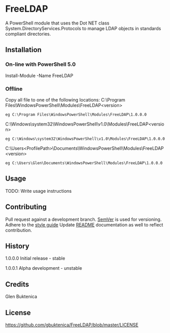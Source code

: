 # FreeLDAP

A PowerShell module that uses the Dot NET class System.DirectoryServices.Protocols to manage LDAP objects in standards compliant directories. 

## Installation 

### On-line with PowerShell 5.0
Install-Module -Name FreeLDAP

### Offline
Copy all file to one of the following locations:
C:\Program Files\WindowsPowerShell\Modules\FreeLDAP\<version> 

	eg C:\Program Files\WindowsPowerShell\Modules\FreeLDAP\1.0.0.0
	
C:\Windows\system32\WindowsPowerShell\v1.0\Modules\FreeLDAP\<version>

	eg C:\Windows\system32\WindowsPowerShell\v1.0\Modules\FreeLDAP\1.0.0.0
	
C:\Users\<ProfilePath>\Documents\WindowsPowerShell\Modules\FreeLDAP\<version>

	eg C:\Users\Glen\Documents\WindowsPowerShell\Modules\FreeLDAP\1.0.0.0
## Usage 

TODO: Write usage instructions 

## Contributing 
Pull request against a development branch.
[SemVer](http://semver.org) is used for versioning.
Adhere to the [style guide](https://github.com/PoshCode/PowerShellPracticeAndStyle)
Update [README](README.md) documentation as well to reflect contribution.
## History 

1.0.0.0 Initial release   - stable

1.0.0.1 Alpha development - unstable
 
## Credits 

Glen Buktenica

## License
https://github.com/gbuktenica/FreeLDAP/blob/master/LICENSE
